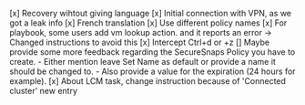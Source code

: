 [x] Recovery wihtout giving language
[x] Initial connection with VPN, as we got a leak info
[x] French translation
[x] Use different policy names
[x] For playbook, some users add vm lookup action. and it reports an error -> Changed instructions to avoid this
[x] Intercept Ctrl+d or +z
[] Maybe provide some more feedback regarding the SecureSnaps Policy you have to create.
    - Either mention leave Set Name as default or provide a name it should be changed to.
    - Also provide a value for the expiration (24 hours for example).
[x] About LCM task, change instruction because of 'Connected cluster' new entry 